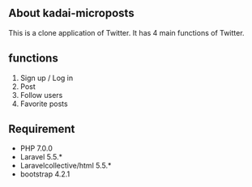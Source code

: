 ## About kadai-microposts

This is a clone application of Twitter. It has 4 main functions of Twitter.

## functions

1. Sign up / Log in
2. Post
3. Follow users
4. Favorite posts

## Requirement

- PHP 7.0.0
- Laravel 5.5.*
- Laravelcollective/html 5.5.*
- bootstrap 4.2.1

